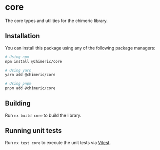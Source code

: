 # core

The core types and utilities for the chimeric library.

## Installation

You can install this package using any of the following package managers:

```bash
# Using npm
npm install @chimeric/core

# Using yarn
yarn add @chimeric/core

# Using pnpm
pnpm add @chimeric/core
```

## Building

Run `nx build core` to build the library.

## Running unit tests

Run `nx test core` to execute the unit tests via [Vitest](https://vitest.dev/).
